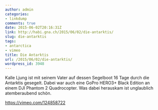 ```yaml
---
author: admin
categories:
- linkdump
comments: true
date: 2015-06-02T20:16:31Z
link: http://habi.gna.ch/2015/06/02/die-antarktis/
slug: die-antarktis
tags:
- antarctica
- vimeo
title: Die Antarktis
url: /2015/06/02/die-antarktis/
wordpress_id: 3948
---
```


Kalle Ljung ist mit seinem Vater auf dessen Segelboot 16 Tage durch die Antarktis gesegelt. Dabei war auch eine GoPro HERO3+ Black Edition an einem DJI Phantom 2 Quadrocopter. Was dabei herauskam ist unglaublich atemberaubend schön.

https://vimeo.com/124858722
